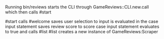 Running bin/reviews starts the CLI through GameReviews::CLI.new.call which then calls #start

#start 
  calls #welcome
  saves user selection to input
    is evaluated in the case input statement
  saves review score to score
  case input statement evaluates to true and calls #list
  #list creates a new instance of GameReviews:Scraper
  
  
  
    

